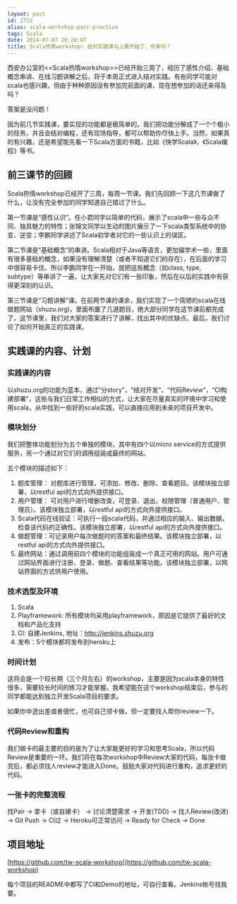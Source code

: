 ```yaml
---
layout: post
id: 2732
alias: scala-workshop-pair-practise
tags: Scala
date: 2014-07-07 20:28:07
title: Scala热情workshop: 结对实践课马上要开始了，你来吗？
---
```


西安办公室的<<Scala热情workshop>>已经开始三周了，经历了感性介绍、基础概念串讲、在线习题讲解之后，将于本周正式进入结对实践。有些同学可能对scala也感兴趣，但由于种种原因没有参加完前面的课，现在想参加的话还来得及吗？

答案是没问题！

因为前几节实践课，要实现的功能都是极简单的。我们把功能分解成了一个个极小的任务，并且会结对编程，还有现场指导，都可以帮助你尽快上手。当然，如果真的有兴趣，还是希望能先看一下Scala方面的书籍，比如《快学Scala》，《Scala编程》等书。

## 前三课节的回顾

Scala热情workshop已经开了三周，每周一节课。我们先回顾一下这几节课做了什么，让没有完全参加的同学知道自己错过了什么。

第一节课是“感性认识”。任小君同学以简单的代码，展示了scala中一些与众不同、独具魅力的特性；张锦文同学以生动的图片展示了一下scala类型系统中的协变、逆变；李鹏同学讲述了Scala初学者对它的一些认识上的误区。

第二节课是“基础概念”的串讲。Scala相对于Java等语言，更加偏学术一些，里面有很多基础的概念，如果没有理解清楚（或者不知道它们的存在），在后面的学习中很容易卡住。所以李鹏同学在一开始，就把这些概念（如class, type, subtype）等串讲了一遍，让大家先对它们有一些印象，然后在以后的实践中有获得更深刻的认识。

第三节课是“习题讲解”课。在前两节课的课余，我们实现了一个简陋的scala在线做题网站（shuzu.org)，里面布置了几道题目，绝大部分同学在这节课前都完成了。这节课里，我们对大家的答案进行了讲解，找出其中的优缺点。最后，我们讨论了如何开始真正的实践课。

## 实践课的内容、计划

### 实践课的内容

以shuzu.org的功能为蓝本，通过“分story”，“结对开发”，“代码Review”，“CI构建部署”，这些与我们日常工作相似的方式，让大家在尽量真实的环境中学习和使用scala，从中找到一些好的scala实践，可以直接应用到未来的项目开发中。

### 模块划分

我们把整体功能划分为五个单独的模块，其中有四个以micro service的方式提供服务，另一个通过对它们的调用组装成最终的网站。

五个模块的描述如下：

1.  题库管理： 对题库进行管理，可添加、修改、删除、查看题目。该模块独立部署，以restful api的方式向外提供接口。
2.  用户管理： 可对用户进行增删改查，可登录、退出，权限管理（普通用户、管理员）。该模块独立部署，以restful api的方式向外提供接口。
3.  Scala代码在线验证：可执行一段scala代码，并通过相应的输入、输出数据，检查该代码的正确性。该模块独立部署，以restful api的方式向外提供接口。
4.  做题管理：可记录用户每次做题时的答案和最终结果。该模块独立部署，以restful api的方式向外提供接口。
5.  最终网站：通过调用前四个模块的功能组装成一个真正可用的网站。用户可通过网站界面进行注册、登录、做题、查看结果等功能。该模块独立部署，以网站界面的方式供用户使用。

### 技术选型及环境

1.  Scala
2.  Playframework: 所有模块均采用playframework，原因是它提供了最好的文档和产品化支持
3.  CI: 自建Jenkins, 地址：http://jenkins.shuzu.org
4.  发布：5个模块都将发布到heroku上

### 时间计划

这将会是一个较长期（三个月左右）的workshop，主要是因为scala本身的特性很多，需要较长时间的练习才能掌握。我希望能在这个workshop结束后，参与的同学都能达到独立开发Scala项目的要求。

如果你中途出差或者很忙，也可自己领卡做，但一定要找人帮你review一下。

### 代码Review和重构

我们做卡的最主要的目的是为了让大家能更好的学习和思考Scala，所以代码Review是重要的一环。我们将在每次workshop中Review大家的代码，每张卡做完后，都必须找人review才能进入Done。鼓励大家对代码进行重构，追求更好的代码。

### 一张卡的完整流程

找Pair -> 拿卡（或自建卡） -> 讨论清楚需求 -> 开发(TDD) -> 找人Review(改进) -> Git Push -> CI过 -> Heroku可正常访问 -> Ready for Check -> Done

## 项目地址

[https://github.com/tw-scala-workshop](https://github.com/tw-scala-workshop)

每个项目的README中都写了CI和Demo的地址，可自行查看。Jenkins帐号找我要。
